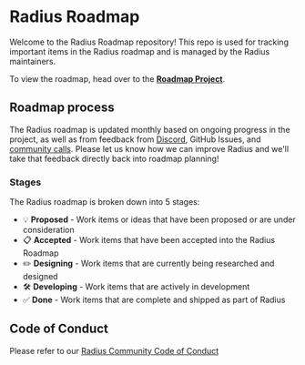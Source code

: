 # Radius Roadmap

Welcome to the Radius Roadmap repository! This repo is used for tracking important items in the Radius roadmap and is managed by the Radius maintainers.

To view the roadmap, head over to the [**Roadmap Project**](https://github.com/orgs/radius-project/projects/8).

## Roadmap process

The Radius roadmap is updated monthly based on ongoing progress in the project, as well as from feedback from [Discord](https://aka.ms/radius/discord), GitHub Issues, and [community calls](https://github.com/radius-project/community). Please let us know how we can improve Radius and we'll take that feedback directly back into roadmap planning!

### Stages

The Radius roadmap is broken down into 5 stages:

- 💡 **Proposed** - Work items or ideas that have been proposed or are under consideration
- 📋 **Accepted** - Work items that have been accepted into the Radius Roadmap
- ✏️ **Designing** - Work items that are currently being researched and designed
- 🛠️ **Developing** - Work items that are actively in development
- ✅ **Done** - Work items that are complete and shipped as part of Radius

## Code of Conduct

Please refer to our [Radius Community Code of Conduct](https://github.com/radius-project/radius/blob/main/CODE_OF_CONDUCT.md)
